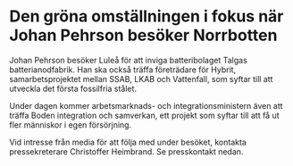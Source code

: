 # Den gröna omställningen i fokus när Johan Pehrson besöker Norrbotten

Johan Pehrson besöker Luleå för att inviga batteribolaget Talgas batterianodfabrik. Han ska också träffa företrädare för Hybrit, samarbetsprojektet mellan SSAB, LKAB och Vattenfall, som syftar till att utveckla det första fossilfria stålet.

Under dagen kommer arbetsmarknads- och integrationsministern även att träffa Boden integration och samverkan, ett projekt som syftar till att få ut fler människor i egen försörjning.

Vid intresse från media för att följa med under besöket, kontakta pressekreterare Christoffer Heimbrand. Se presskontakt nedan.
